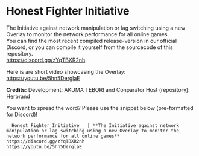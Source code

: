 # Honest Fighter Initiative

The Initiative against network manipulation or lag switching using a new Overlay to monitor the network performance for all online games.<br />
You can find the most recent compiled release-version in our official Discord, or you can compile it yourself from the sourcecode of this repository.<br />
https://discord.gg/zYqTBXR2nh

Here is are short video showcasing the Overlay:<br />
https://youtu.be/5hn5DerglaE

**Credits:**
Development: AKUMA TEBORI and Conparator
Host (repository): Herbrand

You want to spread the word? Please use the snippet below (pre-formatted for Discord)!
```
__Honest Fighter Initiative__ | **The Initiative against network manipulation or lag switching using a new Overlay to monitor the network performance for all online games**
https://discord.gg/zYqTBXR2nh
https://youtu.be/5hn5DerglaE
```
